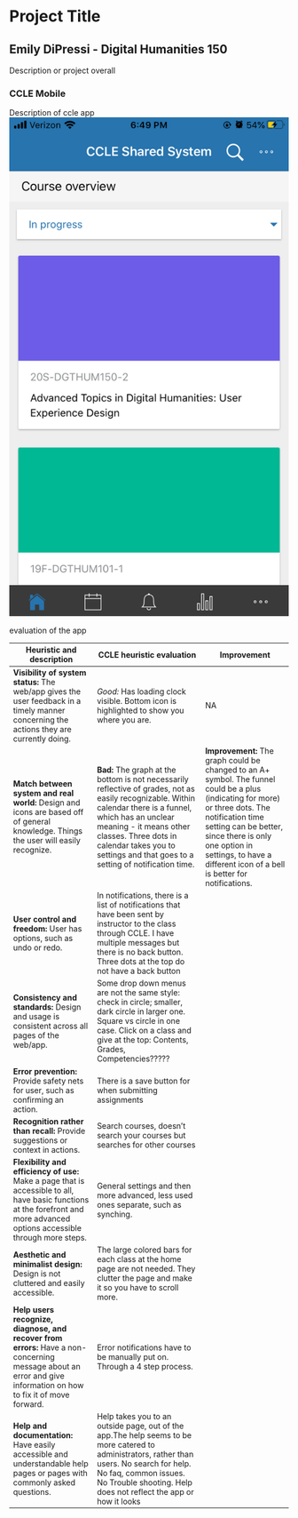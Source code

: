 # Project Title 
## Emily DiPressi - Digital Humanities 150

Description or project overall 

### CCLE Mobile 
Description of ccle app 
![CCLE Mobile Screenshot](CCLE-Mobile.png)

evaluation of the app

Heuristic and description | CCLE heuristic evaluation | Improvement 
--------------------------|---------------------------|------------
**Visibility of system status:** The web/app gives the user feedback in a timely manner concerning the actions they are currently doing. | *Good:* Has loading clock visible. Bottom icon is highlighted to show you where you are. | NA
**Match between system and real world:** Design and icons are based off of general knowledge. Things the user will easily recognize. | **Bad:** The graph at the bottom is not necessarily reflective of grades, not as easily recognizable. Within calendar there is a funnel, which has an unclear meaning - it means other classes. Three dots in calendar takes you to settings and that goes to a setting of notification time. | **Improvement:** The graph could be changed to an A+ symbol. The funnel could be a plus (indicating for more) or three dots. The notification time setting can be better, since there is only one option in settings, to have a different icon of a bell is better for notifications.
**User control and freedom:** User has options, such as undo or redo. | In notifications, there is a list of notifications that have been sent by instructor to the class through CCLE. I have multiple messages but there is no back button. Three dots at the top do not have a back button 
**Consistency and standards:** Design and usage is consistent across all pages of the web/app. | Some drop down menus are not the same style: check in circle; smaller, dark circle in larger one. Square vs circle in one case. Click on a class and give at the top: Contents, Grades, Competencies?????
**Error prevention:** Provide safety nets for user, such as confirming an action. | There is a save button for when submitting assignments 
**Recognition rather than recall:** Provide suggestions or context in actions. | Search courses, doesn’t search your courses but searches for other courses
**Flexibility and efficiency of use:** Make a page that is accessible to all, have basic functions at the forefront and more advanced options accessible through more steps. |General settings and then more advanced, less used ones separate, such as synching.
**Aesthetic and minimalist design:** Design is not cluttered and easily accessible. | The large colored bars for each class at the home page are not needed. They clutter the page and make it so you have to scroll more. 
**Help users recognize, diagnose, and recover from errors:** Have a non-concerning message about an error and give information on how to fix it of move forward. | Error notifications have to be manually put on. Through a 4 step process.
**Help and documentation:** Have easily accessible and understandable help pages or pages with commonly asked questions. | Help takes you to an outside page, out of the app.The help seems to be more catered to administrators, rather than users. No search for help. No faq, common issues. No Trouble shooting. Help does not reflect the app or how it looks 
